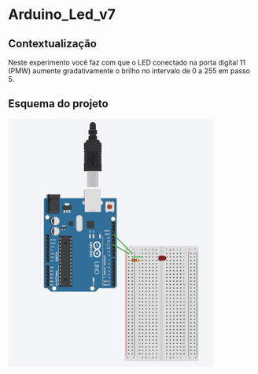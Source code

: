 # Arduino_Led_v7
## Contextualização
Neste experimento você faz com que o LED conectado na porta digital 11 (PMW) aumente
gradativamente o brilho no intervalo de 0 a 255 em passo 5. 
## Esquema do projeto
![Esquema do projeto](Arduino_Led_v7.png)
